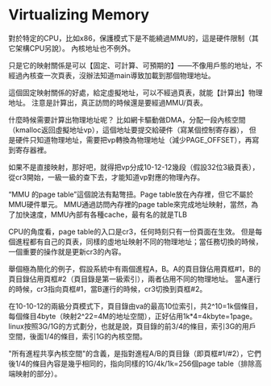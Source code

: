 # Virtualizing Memory







對於特定的CPU，比如x86，保護模式下是不能繞過MMU的，這是硬件限制（其它架構CPU另說）。
內核地址也不例外。

只是它的映射關係是可以【固定、可計算、可預期的】——不像用戶態的地址，不經過內核查一次頁表，沒辦法知道main導致加載到那個物理地址。

這個固定映射關係的好處，給定虛擬地址，可以不經過頁表，就能【計算出】物理地址。
注意是計算出，真正訪問的時候還是要經過MMU/頁表。

什麼時候需要計算出物理地址呢？
比如網卡驅動做DMA，分配一段內核空間（kmalloc返回虛擬地址vp），這個地址要提交給硬件（寫某個控制寄存器），
但是硬件只知道物理地址，需要把vp轉換為物理地址（減少PAGE_OFFSET），再寫到寄存器裡。

如果不是直接映射，那好吧，就得把vp分成10-12-12幾段（假設32位3級頁表），
從cr3開始，一級一級的查下去，才能知道vp對應的物理內存。


“MMU 的page table”這個說法有點彆扭。Page table放在內存裡，但它不屬於MMU硬件單元。
MMU通過訪問內存裡的page table來完成地址映射，當然，為了加快速度，MMU內部有各種cache，最有名的就是TLB


CPU的角度看，page table的入口是cr3，任何時刻只有一份頁面在生效。
但是每個進程都有自己的頁表，同樣的虛地址映射不同的物理地址；當任務切換的時候，一個重要的操作就是更新cr3的內容。

舉個極為簡化的例子，假設系統中有兩個進程A，B。A的頁目錄佔用頁框#1，B的頁目錄佔用頁框#2（頁目錄是第一級索引），兩者佔用不同的物理地址。
當A運行的時候，cr3指向頁框#1，當B運行的時候，cr3切換到頁框#2。

在10-10-12的兩級分頁模式下，頁目錄由va的最高10位索引，共2^10=1k個條目，每個條目4byte（映射2^22=4M的地址空間），正好佔用1k*4=4kbyte=1page。
linux按照3G/1G的方式劃分，也就是說，頁目錄的前3/4的條目，索引3G的用戶空間，後面1/4的條目，索引1G的內核空間。

"所有進程共享內核空間"的含義，是指對進程A/B的頁目錄（即頁框#1/#2），它們後1/4的條目內容是幾乎相同的，指向同樣的1G/4k/1k=256個page table（排除高端映射的部分）。
